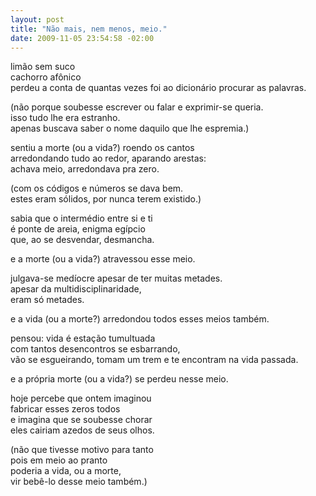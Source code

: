 ```yaml
--- 
layout: post
title: "Não mais, nem menos, meio."
date: 2009-11-05 23:54:58 -02:00
---
```


limão sem suco  
cachorro afônico  
perdeu a conta de quantas vezes foi ao dicionário procurar as palavras.  
  
(não porque soubesse escrever ou falar e exprimir-se queria.  
isso tudo lhe era estranho.  
apenas buscava saber o nome daquilo que lhe espremia.)  
  
sentiu a morte (ou a vida?) roendo os cantos  
arredondando tudo ao redor, aparando arestas:  
achava meio, arredondava pra zero.  
  
(com os códigos e números se dava bem.  
estes eram sólidos, por nunca terem existido.)  
  
sabia que o intermédio entre si e ti  
é ponte de areia, enigma egípcio  
que, ao se desvendar, desmancha.  
  
e a morte (ou a vida?) atravessou esse meio.  
  
julgava-se medíocre apesar de ter muitas metades.  
apesar da multidisciplinaridade,  
eram só metades.  
  
e a vida (ou a morte?) arredondou todos esses meios também.  
  
pensou: vida é estação tumultuada  
com tantos desencontros se esbarrando,  
vão se esgueirando, tomam um trem e te encontram na vida passada.  
  
e a própria morte (ou a vida?) se perdeu nesse meio.  
  
hoje percebe que ontem imaginou  
fabricar esses zeros todos  
e imagina que se soubesse chorar  
eles cairiam azedos de seus olhos.  
  
(não que tivesse motivo para tanto  
pois em meio ao pranto  
poderia a vida, ou a morte,  
vir bebê-lo desse meio também.)  
